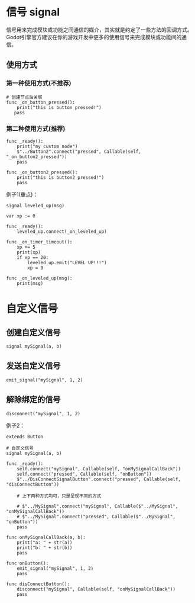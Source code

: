 # 信号 signal
信号用来完成模块或功能之间通信的媒介，其实就是约定了一些方法的回调方式。
Godot引擎官方建议在你的游戏开发中更多的使用信号来完成模块或功能间的通信。

## 使用方式
### 第一种使用方式(不推荐)
```GDScript
# 创建节点后关联
func _on_button_pressed(): 
    print("this is button pressed!")
   pass
```
### 第二种使用方式(推荐)
```GDScript
func _ready():
    print("my custom node")
    $"../Button2".connect("pressed", Callable(self, "_on_button2_pressed"))
    pass

func _on_button2_pressed():
    print("this is button2 pressed!")
    pass
```

例子1(重点)：
```GDScript
signal leveled_up(msg)

var xp := 0

func _ready():
    leveled_up.connect(_on_leveled_up)
	
func _on_timer_timeout():
    xp += 5
    print(xp)
    if xp == 20:
        leveled_up.emit("LEVEL UP!!!")
        xp = 0
	
func _on_leveled_up(msg):
    print(msg)
```

# 自定义信号
## 创建自定义信号
```GDScript
signal mySignal(a, b)
```
## 发送自定义信号
```GDScript
emit_signal("mySignal", 1, 2)
```

## 解除绑定的信号
```GDScript
disconnect("mySignal", 1, 2)
```
例子2：
```GDScript
extends Button

# 自定义信号
signal mySignal(a, b)

func _ready():
    self.connect("mySignal", Callable(self, "onMySignalCallBack"))
    self.connect("pressed", Callable(self, "onButton"))
    $"../DisConnectSignalButton".connect("pressed", Callable(self, "disConnectButton"))
	
    # 上下两种方式均可，只是呈现不同的方式
	
    # $"../MySignal".connect("mySignal", Callable($"../MySignal", "onMySignalCallBack"))
    # $"../MySignal".connect("pressed", Callable($"../MySignal", "onButton"))
    pass

func onMySignalCallBack(a, b):
    print("a: " + str(a))
    print("b: " + str(b))
    pass

func onButton():
    emit_signal("mySignal", 1, 2)
    pass

func disConnectButton():
    disconnect("mySignal", Callable(self, "onMySignalCallBack"))
    pass
```
